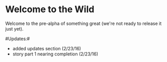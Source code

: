 # Welcome to the Wild
Welcome to the pre-alpha of something great (we're not ready to release it just yet).





#Updates:#
- added updates section (2/23/16)
- story part 1 nearing completion (2/23/16)

